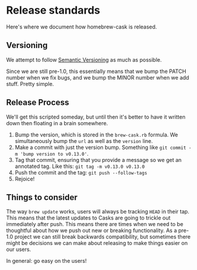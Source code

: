 # Release standards

Here's where we document how homebrew-cask is released.

## Versioning

We attempt to follow [Semantic Versioning](http://semver.org/) as much as
possible.

Since we are still pre-1.0, this essentially means that we bump the PATCH
number when we fix bugs, and we bump the MINOR number when we add stuff. Pretty
simple.

## Release Process

We'll get this scripted someday, but until then it's better to have it written
down then floating in a brain somewhere.

1. Bump the version, which is stored in the `brew-cask.rb` formula. We
   simultaneously bump the `url` as well as the `version` line.
2. Make a commit with just the version bump. Something like `git commit -m
  'bump version to v0.13.0'`.
3. Tag that commit, ensuring that you provide a message so we get an annotated
   tag. Like this: `git tag -m v0.13.0 v0.13.0`
4. Push the commit and the tag: `git push --follow-tags`
5. Rejoice!

## Things to consider

The way `brew update` works, users will always be tracking `HEAD` in their tap.
This means that the latest updates to Casks are going to trickle out
immediately after push. This means there are times when we need to be
thoughtful about how we push out new or breaking functionality. As a pre-1.0
project we can still break backwards compatibility, but sometimes there might
be decisions we can make about releasing to make things easier on our users.

In general: go easy on the users!
